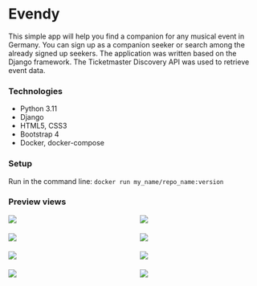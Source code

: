 
# Evendy     

This simple app will help you find a companion for any musical event in Germany. You can sign up as a companion seeker or search among the already signed up seekers.
The application was written based on the Django framework. The Ticketmaster Discovery API was used to retrieve event data.


### Technologies
<ul>
<li>Python 3.11</li>
<li>Django</li>
<li>HTML5, CSS3</li>
<li>Bootstrap 4</li>
<li>Docker, docker-compose</li>
</ul>

### Setup
Run in the command line:
```docker run my_name/repo_name:version```


### Preview views

<style>
  .container {
    display: flex;
    flex-wrap: wrap;
    justify-content: space-between;
  }
  .image {
    width: 48%;
    margin-bottom: 20px;
  }
</style>

<div class="container">
    <div class="image">
        <img src="evendy_project/views_img/main_page.jpg">
    </div>
    <div class="image">
        <img src="evendy_project/views_img/new_notification_main_view.jpg">
    </div>
    <div class="image">
        <img src="evendy_project/views_img/event_with_seekers.jpg">
    </div>
    <div class="image">
        <img src="evendy_project/views_img/login.jpg">
    </div>
    <div class="image">
        <img src="evendy_project/views_img/logout_view.jpg">
    </div>
    <div class="image">
        <img src="evendy_project/views_img/register.jpg">
    </div>
    <div class="image">
        <img src="evendy_project/views_img/profile_page.jpg">
    </div>
    <div class="image">
        <img src="evendy_project/views_img/user_invites_view.jpg">
    </div>
</div>

